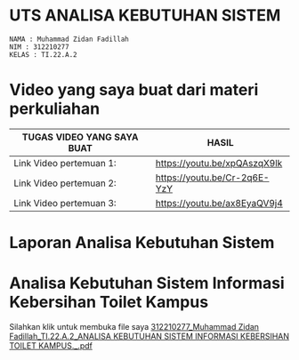 # UTS ANALISA KEBUTUHAN SISTEM

```
NAMA : Muhammad Zidan Fadillah
NIM : 312210277
KELAS : TI.22.A.2
```




# Video yang saya buat dari materi perkuliahan


| TUGAS VIDEO YANG SAYA BUAT | HASIL  |
| --- | --- |
| Link Video pertemuan 1: |https://youtu.be/xpQAszqX9lk |
| Link Video pertemuan 2: |https://youtu.be/Cr-2q6E-YzY  |
| Link Video pertemuan 3: |https://youtu.be/ax8EyaQV9j4  |

# Laporan Analisa Kebutuhan Sistem

# Analisa Kebutuhan Sistem Informasi Kebersihan Toilet Kampus 
Silahkan klik untuk membuka file saya [312210277_Muhammad Zidan Fadillah_TI.22.A.2_ANALISA KEBUTUHAN SISTEM INFORMASI KEBERSIHAN TOILET KAMPUS._.pdf](https://github.com/muhammadzidanfadilah/UTS_ANALISA_KEBUTUHAN_SISTEM/files/15333282/312210277_Muhammad.Zidan.Fadillah_TI.22.A.2_ANALISA.KEBUTUHAN.SISTEM.INFORMASI.KEBERSIHAN.TOILET.KAMPUS._.pdf)


